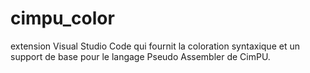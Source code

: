 # cimpu_color
extension Visual Studio Code qui fournit la coloration syntaxique et un support de base pour le langage Pseudo Assembler de CimPU.
